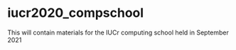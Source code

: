 # iucr2020_compschool
This will contain materials for the IUCr computing school held in September 2021
